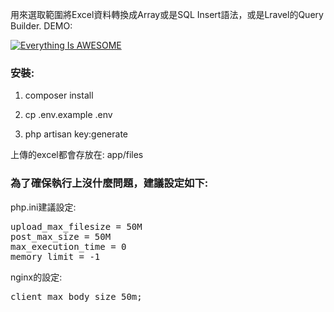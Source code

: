 用來選取範圍將Excel資料轉換成Array或是SQL Insert語法，或是Lravel的Query Builder.
DEMO:

[![Everything Is AWESOME](https://www.ccc.tc/Excelify.png)](https://youtu.be/LkaWIOUlOFU "Everything Is AWESOME")

<h3>安裝:</h3>

1. composer install

2. cp .env.example .env

3. php artisan key:generate

上傳的excel都會存放在:
app/files

<h3>為了確保執行上沒什麼問題，建議設定如下:</h3>

php.ini建議設定:
<pre>
upload_max_filesize = 50M
post_max_size = 50M
max_execution_time = 0
memory_limit = -1
</pre>

nginx的設定:
<pre>
client_max_body_size 50m;
</pre>

